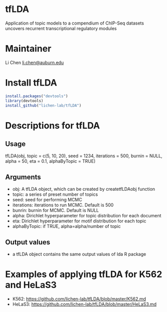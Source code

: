 # tfLDA
Application of topic models to a compendium of ChIP-Seq datasets uncovers recurrent transcriptional regulatory modules


# Maintainer
Li Chen <li.chen@auburn.edu>


# Install tfLDA
```r
install.packages("devtools")
library(devtools)
install_github("lichen-lab/tfLDA")
```


# Descriptions for tfLDA

## Usage
tfLDA(obj, topic = c(5, 10, 20), seed = 1234, iterations = 500, 
    burnin = NULL, alpha = 50, eta = 0.1, alphaByTopic = TRUE)

## Arguments
*  obj: A tfLDA object, which can be created by createtfLDAobj function
*  topic: a series of preset number of topics
*  seed: seed for performing MCMC
*  iterations: iterations to run MCMC. Default is 500
*  bunrin: burnin for MCMC. Default is NULL
*  alpha: Dirichlet hyperparameter for topic distribution for each document
*  eta: Dirichlet hyperparameter for motif distribution for each topic
*  alphaByTopic: if TRUE, alpha=alpha/number of topic

                 
                
## Output values
* a tfLDA object contains the same output values of lda R package

# Examples of applying tfLDA for K562 and HeLaS3 

* K562:    https://github.com/lichen-lab/tfLDA/blob/master/K562.md
* HeLaS3:  https://github.com/lichen-lab/tfLDA/blob/master/HeLaS3.md



